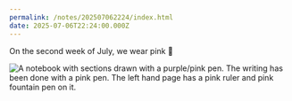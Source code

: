 ```yaml
---
permalink: /notes/202507062224/index.html
date: 2025-07-06T22:24:00.000Z
---
```


On the second week of July, we wear pink 🌸

![A notebook with sections drawn with a purple/pink pen. The writing has been done with a pink pen. The left hand page has a pink ruler and pink fountain pen on it.](https://cdn.rknight.me/site/2025/pink-journal-pages.jpg)
